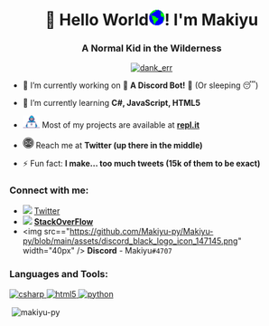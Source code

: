 <h1 align="center">👋 Hello World<img src="https://github.com/reachvivek/reachvivek/blob/master/Assets/Earth.gif" width="28px">! I'm Makiyu</h1>
<h3 align="center">A Normal Kid in the Wilderness</h3>

<p align="center"> <a href="https://twitter.com/dank_err" target="blank"><img src="https://img.shields.io/twitter/follow/dank_err?logo=twitter&style=for-the-badge" alt="dank_err" /></a> </p>

- 🔭 I’m currently working on 🤖 **A Discord Bot!** 🤖  (Or sleeping 😴)

- 🌱 I’m currently learning **C#, JavaScript, HTML5**

- <img src="https://github.com/reachvivek/reachvivek/blob/master/Assets/Developer.gif" width="30px"> Most of my projects are available at [**repl.it**](https://repl.it/@Makiyu)

- <img src="https://github.com/Makiyu-py/Makiyu-py/blob/main/assets/mail-clipart.png" width="19px"> Reach me at **Twitter (up there in the middle)**

- ⚡ Fun fact: **I make... too much tweets (15k of them to be exact)**

<h3 align="left">Connect with me:</h3>

- <img src="https://cdn.jsdelivr.net/npm/simple-icons@3.0.1/icons/twitter.svg" width="40px" /> [Twitter](https://twitter.com/dank_err)
- <img src="https://cdn.jsdelivr.net/npm/simple-icons@3.0.1/icons/stackoverflow.svg" width="40px" /> [**StackOverFlow**](https://stackoverflow.com/users/14614326)
- <img src=="https://github.com/Makiyu-py/Makiyu-py/blob/main/assets/discord_black_logo_icon_147145.png" width="40px" /> **Discord** - Makiyu`#4707`

<h3 align="left">Languages and Tools:</h3>
<p align="left"> <a href="https://www.w3schools.com/cs" target="_blank"> <img src="https://devicons.github.io/devicon/devicon.git/icons/csharp/csharp-original.svg" alt="csharp" width="40" height="40"/> </a> <a href="https://www.w3.org/html/" target="_blank"> <img src="https://devicons.github.io/devicon/devicon.git/icons/html5/html5-original-wordmark.svg" alt="html5" width="40" height="40"/> </a> <a href="https://www.python.org" target="_blank"> <img src="https://devicons.github.io/devicon/devicon.git/icons/python/python-original.svg" alt="python" width="40" height="40"/> </a> </p>

<p>&nbsp;<img align="center" src="https://github-readme-stats.vercel.app/api?username=makiyu-py&show_icons=true&locale=en" alt="makiyu-py" /></p>
